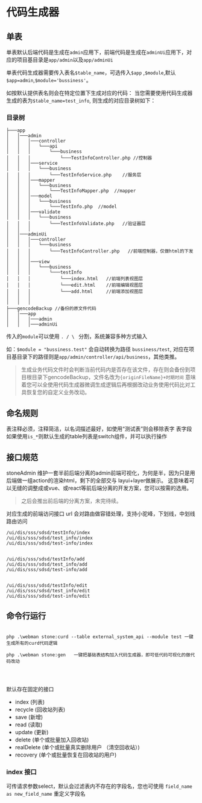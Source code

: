 # 代码生成器


## 单表

单表默认后端代码是生成在`admin`应用下，前端代码是生成在`adminUi`应用下，对应的项目基目录是`app/admin`以及`app/adminUi`


单表代码生成器需要传入表名`$table_name`，可选传入`$app` ,`$module`,默认`$app=admin`,`$module='bussiness'`。

如按默认提供表名则会在特定位置下生成对应的代码：
当您需要使用代码生成器生成的表为`$table_name=test_info`,
则生成的对应目录树如下：

### 目录树

```
├───app
│   │───admin
│   │   │───controller
│   │   │   └───api
│   │   │       └───business
│   │   │           └───TestInfoController.php //控制器
│   │   │───service
│   │   │   └───business
│   │   │       └───TestInfoService.php    //服务层       
│   │   │───mapper
│   │   │   └───business
│   │   │       └───TestInfoMapper.php  //mapper
│   │   │───model
│   │   │   └───business
│   │   │       └───TestInfo.php  //model
│   │   │───validate
│   │   │   └───business
│   │   │       └───TestInfoValidate.php   //验证器层
│   │   │
│   │───adminUi
│   │   │───controller
│   │   │   └───business
│   │   │       └───TestInfoController.php   //前端控制器，仅做html的下发
│   │   │           
│   │   │───view
│   │   │   └───business
│   │   │       └───testInfo
│   │   │           └───index.html   //前端列表视图层        
│   │   │           └───edit.html    //前端编辑视图层       
│   │   │           └───add.html     //前端添加视图层      
│   │   │
│   │   │
├───gencodeBackup //备份的原文件代码
│   │───app
│   │   │───admin
│   │   │───adminUi

```


传入的`module`可以使用 `. / \ ` 分割，系统兼容多种方式输入

如：`$module = "bussiness.test"` 会自动转换为路径 `bussiness/test`,
对应在项目基目录下的路径则是`app/admin/controller/api/business`，其他类推。

>生成业务代码文件时会判断当前代码内是否存在该文件，存在则会备份到项目根目录下gencodeBackup，文件名改为`{originFileName}+时期时间`
>意味着您可以全使用代码生成器微调生成逻辑后再根据改动业务使用代码比对工具恢复您的自定义业务改动。


## 命名规则

表注释必须，注释简洁，以名词描述最好，如使用“测试表”则会移除表字
表字段如果使用`is_*`则默认生成的table列表是switch组件，并可以执行操作




## 接口规范

stoneAdmin 维护一套半前后端分离的admin前端可视化，为何是半，因为只是用后端做一组action的渲染html，剩下的全部交与 layui+layer做展示。
这意味着可以无缝的调整成或vue、或react等前后端分离的开发方案，您可以按需的选用。

> 之后会推出前后端的分离方案，未完待续。



对应生成的前端访问接口 url
会对路由做容错处理，支持小驼峰，下划线，中划线路由访问
```
/ui/dis/sss/sdsd/testInfo/index
/ui/dis/sss/sdsd/test_info/index
/ui/dis/sss/sdsd/test-info/index


/ui/dis/sss/sdsd/testInfo/add
/ui/dis/sss/sdsd/test_info/add
/ui/dis/sss/sdsd/test-info/add


/ui/dis/sss/sdsd/testInfo/edit
/ui/dis/sss/sdsd/test_info/edit
/ui/dis/sss/sdsd/test-info/edit
```

 
## 命令行运行

```

php .\webman stone:curd --table external_system_api --module test 一键生成所有的curd代码逻辑

php .\webman stone:gen   一键把基础表结构加入代码生成器，即可低代码可视化的做代码改动




```



默认存在固定的接口

- index (列表)
- recycle (回收站列表)
- save (新增)
- read (读取)
- update (更新)
- delete (单个或批量加入回收站)
- realDelete (单个或批量真实删除用户 （清空回收站）)
- recovery (单个或批量恢复在回收站的用户)



### index 接口




可传请求参数select，默认会过滤表内不存在的字段名，您也可使用 `field_name as new_field_name` 重定义字段名

